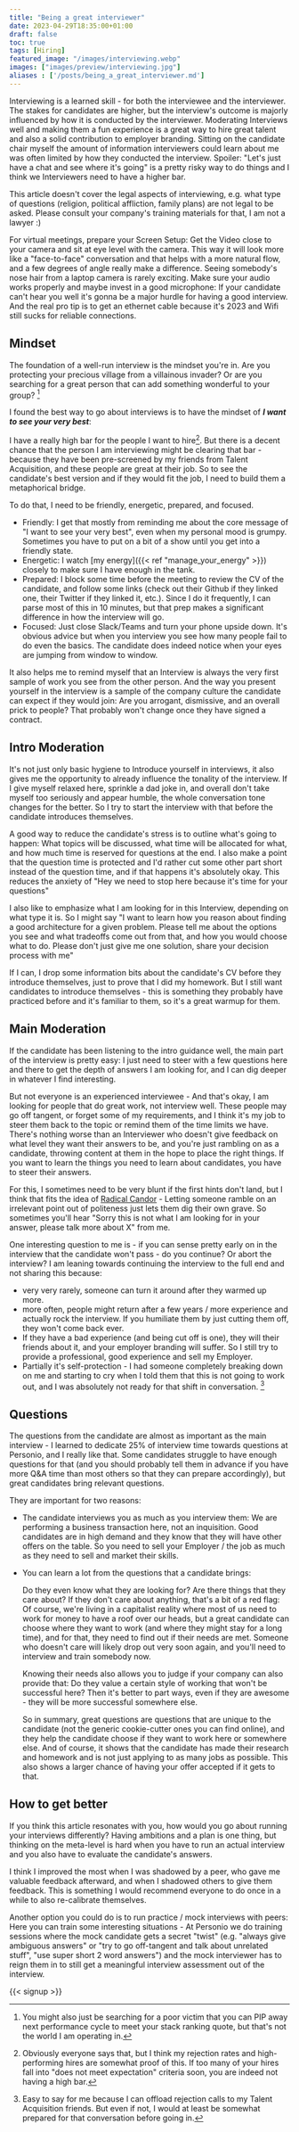 ```yaml
---
title: "Being a great interviewer"
date: 2023-04-29T18:35:00+01:00
draft: false
toc: true
tags: [Hiring]
featured_image: "/images/interviewing.webp"
images: ["images/preview/interviewing.jpg"]
aliases : ['/posts/being_a_great_interviewer.md']
---
```


Interviewing is a learned skill - for both the interviewee and the interviewer. The stakes for candidates are higher, but the interview's outcome is majorly influenced by how it is conducted by the interviewer. Moderating Interviews well and making them a fun experience is a great way to hire great talent and also a solid contribution to employer branding. Sitting on the candidate chair myself the amount of information interviewers could learn about me was often limited by how they conducted the interview. Spoiler: "Let's just have a chat and see where it's going" is a pretty risky way to do things and I think we Interviewers need to have a higher bar. 

This article doesn't cover the legal aspects of interviewing, e.g. what type of questions (religion, political affliction, family plans) are not legal to be asked. Please consult your company's training materials for that, I am not a lawyer :) 

For virtual meetings, prepare your Screen Setup: Get the Video close to your camera and sit at eye level with the camera. This way it will look more like a "face-to-face" conversation and that helps with a more natural flow, and a few degrees of angle really make a difference. Seeing somebody's nose hair from a laptop camera is rarely exciting. Make sure your audio works properly and maybe invest in a good microphone: If your candidate can't hear you well it's gonna be a major hurdle for having a good interview. And the real pro tip is to get an ethernet cable because it's 2023 and Wifi still sucks for reliable connections.

## Mindset

The foundation of a well-run interview is the mindset you're in. Are you protecting your precious village from a villainous invader? Or are you searching for a great person that can add something wonderful to your group? [^1]

I found the best way to go about interviews is to have the mindset of ***I want to see your very best***: 

I have a really high bar for the people I want to hire[^2]. But there is a decent chance that the person I am interviewing might be clearing that bar - because they have been pre-screened by my friends from Talent Acquisition, and these people are great at their job. So to see the candidate's best version and if they would fit the job, I need to build them a metaphorical bridge. 

To do that, I need to be friendly, energetic, prepared, and focused.

* Friendly: I get that mostly from reminding me about the core message of "I want to see your very best", even when my personal mood is grumpy. Sometimes you have to put on a bit of a show until you get into a friendly state.
* Energetic: I watch [my energy]({{< ref "manage_your_energy" >}}) closely to make sure I have enough in the tank.
* Prepared: I block some time before the meeting to review the CV of the candidate, and follow some links (check out their Github if they linked one, their Twitter if they linked it, etc.). Since I do it frequently, I can parse most of this in 10 minutes, but that prep makes a significant difference in how the interview will go.
* Focused: Just close Slack/Teams and turn your phone upside down. It's obvious advice but when you interview you see how many people fail to do even the basics. The candidate does indeed notice when your eyes are jumping from window to window.

It also helps me to remind myself that an Interview is always the very first sample of work you see from the other person. And the way you present yourself in the interview is a sample of the company culture the candidate can expect if they would join: Are you arrogant, dismissive, and an overall prick to people? That probably won't change once they have signed a contract.

## Intro Moderation

It's not just only basic hygiene to Introduce yourself in interviews, it also gives me the opportunity to already influence the tonality of the interview. If I give myself relaxed here, sprinkle a dad joke in, and overall don't take myself too seriously and appear humble, the whole conversation tone changes for the better. So I try to start the interview with that before the candidate introduces themselves.

A good way to reduce the candidate's stress is to outline what's going to happen: What topics will be discussed, what time will be allocated for what, and how much time is reserved for questions at the end. I also make a point that the question time is protected and I'd rather cut some other part short instead of the question time, and if that happens it's absolutely okay. This reduces the anxiety of "Hey we need to stop here because it's time for your questions"

I also like to emphasize what I am looking for in this Interview, depending on what type it is. So I might say "I want to learn how you reason about finding a good architecture for a given problem. Please tell me about the options you see and what tradeoffs come out from that, and how you would choose what to do. Please don't just give me one solution, share your decision process with me"

If I can, I drop some information bits about the candidate's CV before they introduce themselves, just to prove that I did my homework. But I still want candidates to introduce themselves - this is something they probably have practiced before and it's familiar to them, so it's a great warmup for them. 

## Main Moderation

If the candidate has been listening to the intro guidance well, the main part of the interview is pretty easy: I just need to steer with a few questions here and there to get the depth of answers I am looking for, and I can dig deeper in whatever I find interesting. 

But not everyone is an experienced interviewee - And that's okay, I am looking for people that do great work, not interview well. These people may go off tangent, or forget some of my requirements, and I think it's my job to steer them back to the topic or remind them of the time limits we have. There's nothing worse than an Interviewer who doesn't give feedback on what level they want their answers to be, and you're just rambling on as a candidate, throwing content at them in the hope to place the right things. If you want to learn the things you need to learn about candidates, you have to steer their answers.

For this, I sometimes need to be very blunt if the first hints don't land, but I think that fits the idea of [Radical Candor](https://www.radicalcandor.com/our-approach/) - Letting someone ramble on an irrelevant point out of politeness just lets them dig their own grave. So sometimes you'll hear "Sorry this is not what I am looking for in your answer, please talk more about X" from me.

One interesting question to me is - if you can sense pretty early on in the interview that the candidate won't pass - do you continue? Or abort the interview?  I am leaning towards continuing the interview to the full end and not sharing this because:

* very very rarely, someone can turn it around after they warmed up more.
* more often, people might return after a few years / more experience and actually rock the interview. If you humiliate them by just cutting them off, they won't come back ever.
* If they have a bad experience (and being cut off is one), they will their friends about it, and your employer branding will suffer. So I still try to provide a professional, good experience and sell my Employer.
* Partially it's self-protection - I had someone completely breaking down on me and starting to cry when I told them that this is not going to work out, and I was absolutely not ready for that shift in conversation. [^3]

## Questions

The questions from the candidate are almost as important as the main interview - I learned to dedicate 25% of interview time towards questions at Personio, and I really like that. Some candidates struggle to have enough questions for that (and you should probably tell them in advance if you have more Q&A time than most others so that they can prepare accordingly), but great candidates bring relevant questions. 

They are important for two reasons:

* The candidate interviews you as much as you interview them: 
  We are performing a business transaction here, not an inquisition. Good candidates are in high demand and they know that they will have other offers on the table. So you need to sell your Employer / the job as much as they need to sell and market their skills.

* You can learn a lot from the questions that a candidate brings: 
  
  Do they even know what they are looking for? Are there things that they care about? If they don't care about anything, that's a bit of a red flag: Of course, we're living in a capitalist reality where most of us need to work for money to have a roof over our heads, but a great candidate can choose where they want to work (and where they might stay for a long time), and for that, they need to find out if their needs are met. Someone who doesn't care will likely drop out very soon again, and you'll need to interview and train somebody now.
  
  Knowing their needs also allows you to judge if your company can also provide that: Do they value a certain style of working that won't be successful here? Then it's better to part ways, even if they are awesome - they will be more successful somewhere else. 
  
  So in summary, great questions are questions that are unique to the candidate (not the generic cookie-cutter ones you can find online), and they help the candidate choose if they want to work here or somewhere else. And of course, it shows that the candidate has made their research and homework and is not just applying to as many jobs as possible. This also shows a larger chance of having your offer accepted if it gets to that.

## How to get better

If you think this article resonates with you, how would you go about running your interviews differently? Having ambitions and a plan is one thing, but thinking on the meta-level is hard when you have to run an actual interview and you also have to evaluate the candidate's answers. 

I think I improved the most when I was shadowed by a peer, who gave me valuable feedback afterward, and when I shadowed others to give them feedback. This is something I would recommend everyone to do once in a while to also re-calibrate themselves. 

Another option you could do is to run practice / mock interviews with peers: Here you can train some interesting situations - At Personio we do training sessions where the mock candidate gets a secret "twist" (e.g. "always give ambiguous answers" or "try to go off-tangent and talk about unrelated stuff", "use super short 2 word answers") and the mock interviewer has to reign them in to still get a meaningful interview assessment out of the interview. 

{{< signup >}}

[^1]: You might also just be searching for a poor victim that you can PIP away next performance cycle to meet your stack ranking quote, but that's not the world I am operating in.

[^2]: Obviously everyone says that, but I think my rejection rates and high-performing hires are somewhat proof of this. If too many of your hires fall into "does not meet expectation" criteria soon, you are indeed not having a high bar.

[^3]: Easy to say for me because I can offload rejection calls to my Talent Acquisition friends. But even if not, I would at least be somewhat prepared for that conversation before going in.